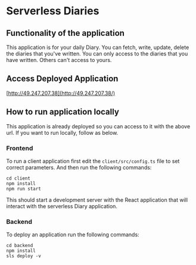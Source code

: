 # Serverless Diaries

## Functionality of the application

This application is for your daily Diary. You can fetch, write, update, delete the diaries that you've written. You can only access to the diaries that you have written. Others can't access to yours.

## Access Deployed Application

[http://49.247.207.38](http://49.247.207.38/)

## How to run application locally

This application is already deployed so you can access to it with the above url. If you want to run locally, follow as below.

### Frontend

To run a client application first edit the `client/src/config.ts` file to set correct parameters. And then run the following commands:

```
cd client
npm install
npm run start
```

This should start a development server with the React application that will interact with the serverless Diary application.

### Backend

To deploy an application run the following commands:

```
cd backend
npm install
sls deploy -v
```
